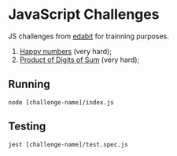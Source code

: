 # JavaScript Challenges

JS challenges from [edabit](https://edabit.com/challenges) for trainning purposes.

1. [Happy numbers](https://edabit.com/challenge/EhGY9aaNHiCqqpnL9) (very hard);
2. [Product of Digits of Sum](https://edabit.com/challenge/Kzmyf4pLx66ZRsnWk) (very hard);

## Running
`node [challenge-name]/index.js`

## Testing

`jest [challenge-name]/test.spec.js`
